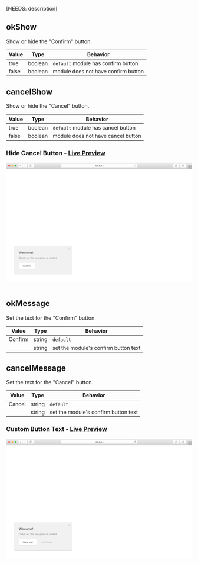 [NEEDS: description]

## okShow

Show or hide the "Confirm" button.

| Value | Type | Behavior |
|---|---|---|
| true | boolean | `default` module has confirm button |
| false | boolean | module does not have confirm button |


## cancelShow

Show or hide the "Cancel" button.

| Value | Type | Behavior |
|---|---|---|
| true | boolean | `default` module has cancel button |
| false | boolean | module does not have cancel button |

### Hide Cancel Button - [Live Preview](../../examples/preview/customization/buttons/cancelShow.html)

![Form Placeholders](../examples/img/customization/buttons/cancelShow.png)

<pre data-src="../../examples/src/customization/buttons/cancelShow.js"></pre>


## okMessage

Set the text for the "Confirm" button.

| Value | Type | Behavior |
|---|---|---|
| Confirm | string | `default` |
|  | string | set the module's confirm button text |


## cancelMessage

Set the text for the "Cancel" button.

| Value | Type | Behavior |
|---|---|---|
| Cancel | string | `default` |
|  | string | set the module's confirm button text |

### Custom Button Text - [Live Preview](../../examples/preview/customization/buttons/buttonMessage.html)

![Form Placeholders](../examples/img/customization/buttons/buttonMessage.png)

<pre data-src="../../examples/src/customization/buttons/buttonMessage.js"></pre>
